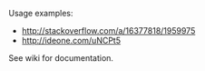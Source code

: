 Usage examples:
* http://stackoverflow.com/a/16377818/1959975
* http://ideone.com/uNCPt5

See wiki for documentation.
